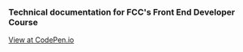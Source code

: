 ### Technical documentation for FCC's Front End Developer Course

[View at CodePen.io](https://codepen.io/mariuskroh/pen/WPgoBM)

